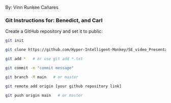 By: Vinn Runkee Cañares

### Git Instructions for: Benedict, and Carl

Create a GitHub repository and set it to public:

```bash
git init

git clone https://github.com/Hyper-Intelligent-Monkey/SE_video_Presentation.git

git add *   # or use git add *.txt

git commit -m "commit message"

git branch -M main   # or master

git remote add origin [your github repository link]

git push origin main   # or master
```

